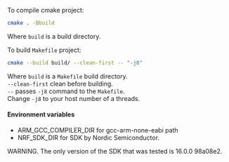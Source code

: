 To compile cmake project:
```bash
cmake . -Bbuild
```
Where `build` is a build directory.

To build `Makefile` project:
```bash
cmake --build build/ --clean-first -- "-j8"
```
Where `build` is a `Makefile` build directory.\
`--clean-first` clean before building.\
`--` passes `-j8` command to the `Makefile`.\
Change `-j8` to your host number of a threads.

#### Environment variables
- ARM_GCC_COMPILER_DIR for gcc-arm-none-eabi path
- NRF_SDK_DIR for SDK by Nordic Semiconductor.

WARNING. The only version of the SDK that was tested is 16.0.0 98a08e2.